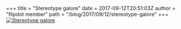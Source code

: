 +++
title = "Stereotype galore"
date = 2017-09-12T20:51:03Z
author = "flipdot member"
path = "/blog/2017/09/12/stereotype-galore"
+++
[![Stereotype
galore](/media/20170912_204143.serendipityThumb.jpg)](/media/20170912_204143.jpg)
